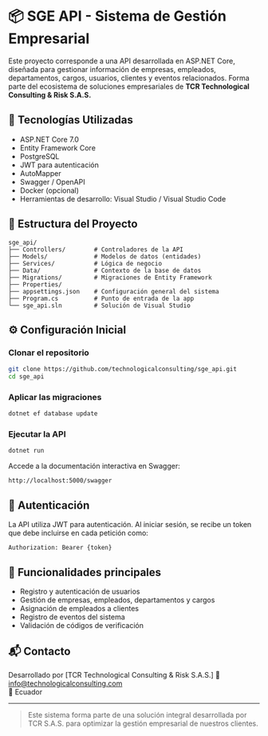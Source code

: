 # 📦 SGE API - Sistema de Gestión Empresarial

Este proyecto corresponde a una API desarrollada en ASP.NET Core, diseñada para gestionar información de empresas, empleados, departamentos, cargos, usuarios, clientes y eventos relacionados. Forma parte del ecosistema de soluciones empresariales de **TCR Technological Consulting & Risk S.A.S.**

## 🚀 Tecnologías Utilizadas

- ASP.NET Core 7.0
- Entity Framework Core
- PostgreSQL
- JWT para autenticación
- AutoMapper
- Swagger / OpenAPI
- Docker (opcional)
- Herramientas de desarrollo: Visual Studio / Visual Studio Code

## 📁 Estructura del Proyecto

```
sge_api/
├── Controllers/        # Controladores de la API
├── Models/             # Modelos de datos (entidades)
├── Services/           # Lógica de negocio
├── Data/               # Contexto de la base de datos
├── Migrations/         # Migraciones de Entity Framework
├── Properties/
├── appsettings.json    # Configuración general del sistema
├── Program.cs          # Punto de entrada de la app
└── sge_api.sln         # Solución de Visual Studio
```

## ⚙️ Configuración Inicial

### Clonar el repositorio
```bash
git clone https://github.com/technologicalconsulting/sge_api.git
cd sge_api
```

### Aplicar las migraciones
```bash
dotnet ef database update
```

### Ejecutar la API
```bash
dotnet run
```

Accede a la documentación interactiva en Swagger:
```
http://localhost:5000/swagger
```

## 🔐 Autenticación

La API utiliza JWT para autenticación. Al iniciar sesión, se recibe un token que debe incluirse en cada petición como:

```
Authorization: Bearer {token}
```

## 📌 Funcionalidades principales

- Registro y autenticación de usuarios
- Gestión de empresas, empleados, departamentos y cargos
- Asignación de empleados a clientes
- Registro de eventos del sistema
- Validación de códigos de verificación

## 📬 Contacto

Desarrollado por [TCR Technological Consulting & Risk S.A.S.]
📧 info@technologicalconsulting.com  
📍 Ecuador

---

> Este sistema forma parte de una solución integral desarrollada por TCR S.A.S. para optimizar la gestión empresarial de nuestros clientes.
